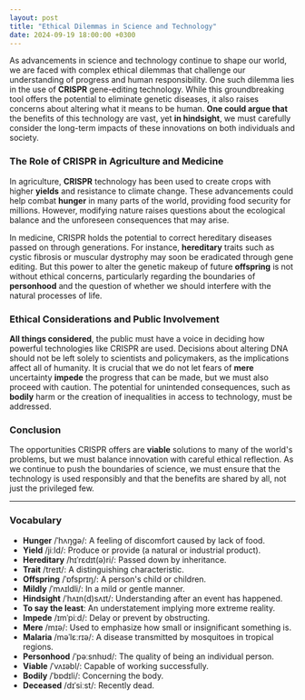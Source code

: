 ```yaml
---
layout: post
title: "Ethical Dilemmas in Science and Technology"
date: 2024-09-19 18:00:00 +0300
---
```


As advancements in science and technology continue to shape our world, we are faced with complex ethical dilemmas that challenge our understanding of progress and human responsibility. One such dilemma lies in the use of **CRISPR** gene-editing technology. While this groundbreaking tool offers the potential to eliminate genetic diseases, it also raises concerns about altering what it means to be human. **One could argue that** the benefits of this technology are vast, yet **in hindsight**, we must carefully consider the long-term impacts of these innovations on both individuals and society.

### The Role of CRISPR in Agriculture and Medicine

In agriculture, **CRISPR** technology has been used to create crops with higher **yields** and resistance to climate change. These advancements could help combat **hunger** in many parts of the world, providing food security for millions. However, modifying nature raises questions about the ecological balance and the unforeseen consequences that may arise.

In medicine, CRISPR holds the potential to correct hereditary diseases passed on through generations. For instance, **hereditary** traits such as cystic fibrosis or muscular dystrophy may soon be eradicated through gene editing. But this power to alter the genetic makeup of future **offspring** is not without ethical concerns, particularly regarding the boundaries of **personhood** and the question of whether we should interfere with the natural processes of life.

### Ethical Considerations and Public Involvement

**All things considered**, the public must have a voice in deciding how powerful technologies like CRISPR are used. Decisions about altering DNA should not be left solely to scientists and policymakers, as the implications affect all of humanity. It is crucial that we do not let fears of **mere** uncertainty **impede** the progress that can be made, but we must also proceed with caution. The potential for unintended consequences, such as **bodily** harm or the creation of inequalities in access to technology, must be addressed.

### Conclusion

The opportunities CRISPR offers are **viable** solutions to many of the world's problems, but we must balance innovation with careful ethical reflection. As we continue to push the boundaries of science, we must ensure that the technology is used responsibly and that the benefits are shared by all, not just the privileged few.

---

### Vocabulary

- **Hunger** /ˈhʌŋɡə/: A feeling of discomfort caused by lack of food.
- **Yield** /jiːld/: Produce or provide (a natural or industrial product).
- **Hereditary** /hɪˈrɛdɪt(ə)ri/: Passed down by inheritance.
- **Trait** /treɪt/: A distinguishing characteristic.
- **Offspring** /ˈɒfsprɪŋ/: A person's child or children.
- **Mildly** /ˈmʌɪldli/: In a mild or gentle manner.
- **Hindsight** /ˈhʌɪn(d)sʌɪt/: Understanding after an event has happened.
- **To say the least**: An understatement implying more extreme reality.
- **Impede** /ɪmˈpiːd/: Delay or prevent by obstructing.
- **Mere** /mɪə/: Used to emphasize how small or insignificant something is.
- **Malaria** /məˈlɛːrɪə/: A disease transmitted by mosquitoes in tropical regions.
- **Personhood** /ˈpəːsnhʊd/: The quality of being an individual person.
- **Viable** /ˈvʌɪəbl/: Capable of working successfully.
- **Bodily** /ˈbɒdɪli/: Concerning the body.
- **Deceased** /dɪˈsiːst/: Recently dead.